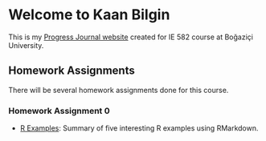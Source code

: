 # Welcome to Kaan Bilgin

This is my [Progress Journal website](https://bu-ie-582.github.io/fall20-kaanblgn/) created for IE 582 course at Boğaziçi University.

## Homework Assignments

There will be several homework assignments done for this course.

### Homework Assignment 0
- [R Examples](https://bu-ie-582.github.io/fall20-kaanblgn/files/homework_0.html): Summary of five interesting R examples using RMarkdown.
